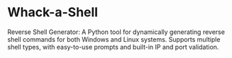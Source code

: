 # Whack-a-Shell
Reverse Shell Generator: A Python tool for dynamically generating reverse shell commands for both Windows and Linux systems. Supports multiple shell types, with easy-to-use prompts and built-in IP and port validation.
